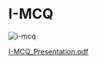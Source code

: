 # I-MCQ

![i-mcq](https://user-images.githubusercontent.com/70998696/178144666-238f65af-6096-4e60-82c8-6ca57ce31033.png)

[I-MCQ_Presentation.pdf](https://github.com/VishalMakwana23/I-MCQ/files/9079019/I-MCQ_Presentation.pdf)

